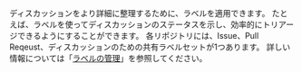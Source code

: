 ディスカッションをより詳細に整理するために、ラベルを適用できます。 たとえば、ラベルを使ってディスカッションのステータスを示し、効率的にトリアージできるようにすることができます。 各リポジトリには、Issue、Pull Reqeust、ディスカッションのための共有ラベルセットが1つあります。 詳しい情報については「[ラベルの管理](/github/managing-your-work-on-github/managing-labels)」を参照してください。